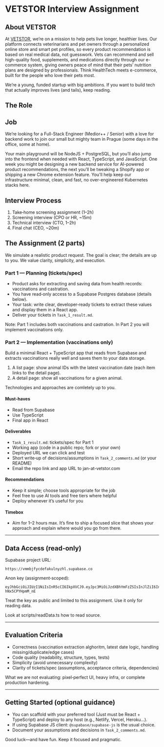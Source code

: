# VETSTOR Interview Assignment

## About VETSTOR

At [VETSTOR](https://www.vetstor.cz/), we’re on a mission to help pets live longer, healthier lives. Our platform connects veterinarians and pet owners through a personalized online store and smart pet profiles, so every product recommendation is based on real medical data, not guesswork. Vets can recommend and sell high-quality food, supplements, and medications directly through our e-commerce system, giving owners peace of mind that their pets’ nutrition plans are designed by professionals. Think HealthTech meets e-commerce, built for the people who love their pets most.

We’re a young, funded startup with big ambitions. If you want to build tech that actually improves lives (and tails), keep reading.

## The Role

## Job
We’re looking for a Full-Stack Engineer (Medior++ / Senior) with a love for backend work to join our small but mighty team in Prague (some days in the office, some at home).

Your main playground will be NodeJS + PostgreSQL, but you’ll also jump into the frontend when needed with React, TypeScript, and JavaScript. One week you might be designing a new backend service for AI-powered product recommendations, the next you’ll be tweaking a Shopify app or shipping a new Chrome extension feature. You’ll help keep our infrastructure minimal, clean, and fast, no over-engineered Kubernetes stacks here.

## Interview Process
1. Take‑home screening assignment (1–2h)
2. Screening interview (CPO or HR, ~15m)
3. Technical interview (CTO, 1–2h)
4. Final chat (CEO, ~20m)

## The Assignment (2 parts)
We simulate a realistic product request. The goal is clear; the details are up to you. We value clarity, simplicity, and execution.

### Part 1 — Planning (tickets/spec)
- Product asks for extracting and saving data from health records: vaccinations and castration.
- You have read‑only access to a Supabase Postgres database (details below).
- Your task: write clear, developer‑ready tickets to extract these values and display them in a React app.
- Deliver your tickets in `Task_1_result.md`.

Note: Part 1 includes both vaccinations and castration. In Part 2 you will implement vaccinations only.

### Part 2 — Implementation (vaccinations only)
Build a minimal React + TypeScript app that reads from Supabase and extracts vaccinations really well and saves them to your data storage.
1. A list page: show animal IDs with the latest vaccination date (each item links to the detail page).
2. A detail page: show all vaccinations for a given animal.

Technologies and approaches are comletely up to you.

#### Must‑haves
- Read from Supabase
- Use TypeScript
- Final app in React

#### Deliverables
- `Task_1_result.md`: tickets/spec for Part 1
- Working app (code in a public repo; fork or your own)
- Deployed URL we can click and test
- Short write‑up of decisions/assumptions in `Task_2_comments.md` (or your README)
- Email the repo link and app URL to jan-at-vetstor.com

#### Recommendations
- Keep it simple; choose tools appropriate for the job
- Feel free to use AI tools and free tiers where helpful
- Deploy whenever it’s useful for you

#### Timebox
- Aim for 1–2 hours max. It’s fine to ship a focused slice that shows your approach and explain where would you go from there.

---

## Data Access (read‑only)
Supabase project URL:

```
https://vmmbjfycdefakulnyzhl.supabase.co
```

Anon key (assignment‑scoped):

```
eyJhbGciOiJIUzI1NiIsInR5cCI6IkpXVCJ9.eyJpc3MiOiJzdXBhYmFzZSIsInJlZiI6InZtbWJqZnljZGVmYWt1bG55emhsIiwicm9sZSI6ImFub24iLCJpYXQiOjE3NTU1OTQ3NDAsImV4cCI6MjA3MTE3MDc0MH0.GrkUW60Hm4vj68zazse1H1GIyg9A-hNx5CPYHpmM_nE
```

Treat the key as public and limited to this assignment. Use it only for reading data.

Look at scripts/readData.ts how to read source.

---

## Evaluation Criteria
- Correctness (vaccination extraction alghoritm, latest date logic, handling missing/duplicate/edge cases)
- Code quality (readability, structure, types, tests)
- Simplicity (avoid unnecessary complexity)
- Clarity of tickets/spec (assumptions, acceptance criteria, dependencies)

What we are not evaluating: pixel‑perfect UI, heavy infra, or complete production hardening.

---

## Getting Started (optional guidance)
- You can scaffold with your preferred tool (Just must be React + TypeScript) and deploy to any host (e.g., Netlify, Vercel, Heroku...).
- If using Supabase JS client: `@supabase/supabase-js` is the usual choice.
- Document your assumptions and decisions in `Task_2_comments.md`.

Good luck—and have fun. Keep it focused and pragmatic.
